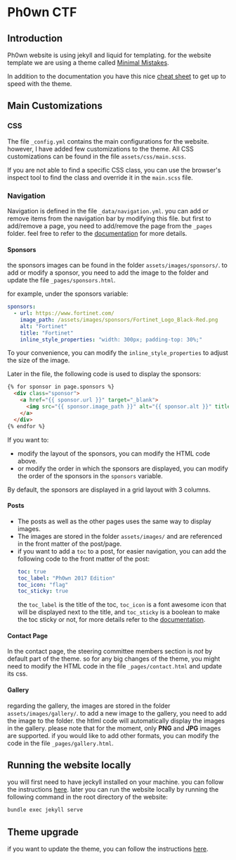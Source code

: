 # Ph0wn CTF

## Introduction

Ph0wn website is using jekyll and liquid for templating. for the website template we are using a theme called [Minimal Mistakes](https://mmistakes.github.io/minimal-mistakes/).

In addition to the documentation you have this nice [cheat sheet](https://www.fabriziomusacchio.com/blog/2021-08-11-Minimal_Mistakes_Cheat_Sheet/) to get up to speed with the theme.

## Main Customizations


### CSS

The file `_config.yml` contains the main configurations for the website. however, I have added few customizations to the theme.
All CSS customizations can be found in the file `assets/css/main.scss`.

If you are not able to find a specific CSS class, you can use the browser's inspect tool to find the class and override it in the `main.scss` file.

### Navigation
Navigation is defined in the file `_data/navigation.yml`. you can add or remove items from the navigation bar by modifying this file.
but first to add/remove a page, you need to add/remove the page from the `_pages` folder.
feel free to refer to the [documentation](https://mmistakes.github.io/minimal-mistakes/docs/navigation/) for more details.

####  Sponsors
the sponsors images can be found in the folder `assets/images/sponsors/`. to add or modify a sponsor, you need to add the image to the folder and update the file `_pages/sponsors.html`.

for example, under the sponsors variable:

```yaml
sponsors:
  - url: https://www.fortinet.com/
    image_path: /assets/images/sponsors/Fortinet_Logo_Black-Red.png
    alt: "Fortinet"
    title: "Fortinet"
    inline_style_properties: "width: 300px; padding-top: 30%;"
```
To your convenience, you can modify the `inline_style_properties` to adjust the size of the image.

Later in the file, the following code is used to display the sponsors:

```html
{% for sponsor in page.sponsors %}
  <div class="sponsor">
    <a href="{{ sponsor.url }}" target="_blank">
      <img src="{{ sponsor.image_path }}" alt="{{ sponsor.alt }}" title="{{ sponsor.title }}" style="{{ sponsor.inline_style_properties }}">
    </a>
  </div>
{% endfor %}
```
If you want to:
*  modify the layout of the sponsors, you can modify the HTML code above. 
*  or modify the order in which the sponsors are displayed, you can modify the order of the sponsors in the `sponsors` variable.

By default, the sponsors are displayed in a grid layout with 3 columns.

#### Posts 
* The posts as well as the other pages uses the same way to display images. 
* The images are stored in the folder `assets/images/` and are referenced in the front matter of the post/page.
* if you want to add a `toc` to a post, for easier navigation, you can add the following code to the front matter of the post:
    ```yaml
    toc: true
    toc_label: "Ph0wn 2017 Edition"
    toc_icon: "flag"
    toc_sticky: true
    ```
    the `toc_label` is the title of the toc, `toc_icon` is a font awesome icon that will be displayed next to the title, and `toc_sticky` is a boolean to make the toc sticky or not, for more details refer to the [documentation](https://mmistakes.github.io/minimal-mistakes/docs/layouts/#table-of-contents).

#### Contact Page
In the contact page, the steering committee members section is *not* by default part of the theme. so for any big changes of the theme, you might need to modify the HTML code in the file `_pages/contact.html` and update its css.

#### Gallery
regarding the gallery, the images are stored in the folder `assets/images/gallery/`. to add a new image to the gallery, you need to add the image to the folder. the htlml code will automatically display the images in the gallery. please note that for the moment, only **PNG** and **JPG** images are supported. if you would like to add other formats, you can modify the code in the file `_pages/gallery.html`.

## Running the website locally
you will first need to have jeckyll installed on your machine. you can follow the instructions [here](https://jekyllrb.com/docs/installation/).
later you can run the website locally by running the following command in the root directory of the website:

```bash
bundle exec jekyll serve
```

## Theme upgrade
if you want to update the theme, you can follow the instructions [here](https://mmistakes.github.io/minimal-mistakes/docs/upgrading/).







